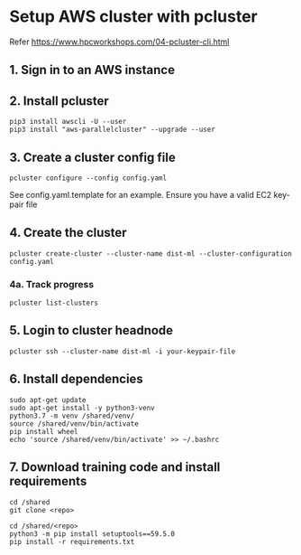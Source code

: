 # Setup AWS cluster with pcluster
Refer https://www.hpcworkshops.com/04-pcluster-cli.html

## 1. Sign in to an AWS instance

## 2. Install pcluster
```
pip3 install awscli -U --user
pip3 install "aws-parallelcluster" --upgrade --user
```

## 3. Create a cluster config file
```
pcluster configure --config config.yaml
```
See config.yaml.template for an example. Ensure you have a valid EC2 key-pair file


## 4. Create the cluster
```
pcluster create-cluster --cluster-name dist-ml --cluster-configuration config.yaml
```

### 4a. Track progress
```
pcluster list-clusters
```

## 5. Login to cluster headnode
```
pcluster ssh --cluster-name dist-ml -i your-keypair-file
```

## 6. Install dependencies
```
sudo apt-get update
sudo apt-get install -y python3-venv
python3.7 -m venv /shared/venv/
source /shared/venv/bin/activate
pip install wheel
echo 'source /shared/venv/bin/activate' >> ~/.bashrc
```

## 7. Download training code and install requirements
```
cd /shared
git clone <repo>

cd /shared/<repo>
python3 -m pip install setuptools==59.5.0
pip install -r requirements.txt
```
